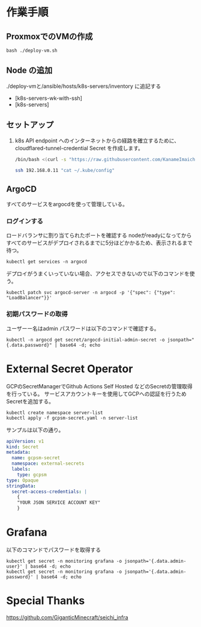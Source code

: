 # 作業手順

## ProxmoxでのVMの作成

```shell
bash ./deploy-vm.sh
```

## Node の追加

./deploy-vmと/ansible/hosts/k8s-servers/inventory に追記する

- [k8s-servers-wk-with-ssh]
- [k8s-servers]

## セットアップ

1. k8s API endpoint へのインターネットからの経路を確立するために、 cloudflared-tunnel-credential Secret を作成します。

    ```bash
    /bin/bash <(curl -s "https://raw.githubusercontent.com/KanameImaichi/fivem-project/main/k8s-proxmox/deploy-k8s-api-cloudflared-resources-to-cp-1.sh") "main"
    ```

   ```bash
   ssh 192.168.0.11 "cat ~/.kube/config" 
   ```

## ArgoCD

すべてのサービスをargocdを使って管理している。

### ログインする

ロードバランサに割り当てられたポートを確認する
nodeがreadyになってからすべてのサービスがデプロイされるまでに5分ほどかかるため、表示されるまで待つ。

```shell
kubectl get services -n argocd
```

デプロイがうまくいっていない場合、アクセスできないので以下のコマンドを使う。

```shell
kubectl patch svc argocd-server -n argocd -p '{"spec": {"type": "LoadBalancer"}}'
```

### 初期パスワードの取得

ユーザーー名はadmin
パスワードは以下のコマンドで確認する。

```shell
kubectl -n argocd get secret/argocd-initial-admin-secret -o jsonpath="{.data.password}" | base64 -d; echo
```

# External Secret Operator

GCPのSecretManagerでGithub Actions Self Hosted などのSecretの管理取得を行っている。
サービスアカウントキーを使用してGCPへの認証を行うためSecretを追加する。

```shell
kubectl create namespace server-list
kubectl apply -f gcpsm-secret.yaml -n server-list 
```

サンプルは以下の通り。

```yaml
apiVersion: v1
kind: Secret
metadata:
  name: gcpsm-secret
  namespace: external-secrets
  labels:
    type: gcpsm
type: Opaque
stringData:
  secret-access-credentials: |
    {
    "YOUR JSON SERVICE ACCOUNT KEY"
    }


```

# Grafana

以下のコマンドでパスワードを取得する

```shell
kubectl get secret -n monitoring grafana -o jsonpath='{.data.admin-user}' | base64 -d; echo
kubectl get secret -n monitoring grafana -o jsonpath='{.data.admin-password}' | base64 -d; echo
```

# Special Thanks

https://github.com/GiganticMinecraft/seichi_infra